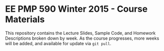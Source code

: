 EE PMP 590 Winter 2015 - Course Materials
========================================
This repository contains the Lecture Slides, Sample Code, and Homework Descriptions broken down by week. As the course progresses, more weeks will be added, and available for update via `git pull`.
